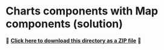 # Charts components with Map components (solution)

📁 **[Click here to download this directory as a ZIP file](https://download-directory.github.io?url=https://github.com/Esri/jsapi-resources/tree/main/component-samples/charts-components/tutorials/charts-components-with-map-components-solution)** 📁
